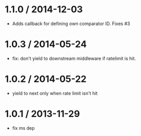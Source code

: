 
1.1.0 / 2014-12-03
==================

  * Adds callback for defining own comparator ID. Fixes #3

1.0.3 / 2014-05-24
==================

 * fix: don't yield to downstream middleware if ratelimit is hit.

1.0.2 / 2014-05-22
==================

 * yield to next only when rate limit isn't hit

1.0.1 / 2013-11-29
==================

 * fix ms dep
